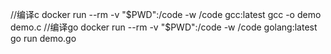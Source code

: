 //编译c
docker run --rm -v "$PWD":/code -w /code gcc:latest gcc -o demo demo.c
//编译go
docker run --rm -v "$PWD":/code -w /code golang:latest go run demo.go
